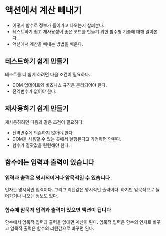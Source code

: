 # 액션에서 계산 빼내기

- 어떻게 함수로 정보가 들어가고 나오는지 살펴본다.
- 테스트하기 쉽고 재사용성이 좋은 코드를 만들기 위한 함수형 기술에 대해 알아본다.
- 액션에서 계산을 빼내는 방법을 배운다.

## 테스트하기 쉽게 만들기

테스트를 더 쉽게 하려면 다음 조건이 필요하다.

- DOM 업데이트와 비즈니스 규칙은 분리되어야 한다.
- 전역변수가 없어야 한다.

## 재사용하기 쉽게 만들기

재사용하려면 다음과 같은 조건이 필요하다.

- 전역변수에 의존하지 않아야 한다.
- DOM을 사용할 수 있는 곳에서 실행된다고 가정하면 안된다.
- 함수가 결괏값을 린턴해야 한다.

## 함수에는 입력과 출력이 있습니다

### 입력과 출력은 명시적이거나 암묵적일 수 있습니다

인자는 명시적인 입력이다.
그리고 리턴값은 명시적인 출력이다.
하지만 암묵적으로 들어가거나 나오는 정보도 있다.

### 함수에 암묵적 입력과 출력이 있으면 액션이 됩니다

함수에서 암묵적 입력과 출력을 없애면 계산이 된다.
암묵적 입력은 함수의 인자로 바꾸고 암묵적 출력은 함수의 리턴값으로 바꾸면 된다.
